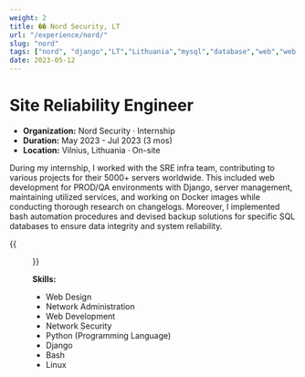 ```yaml
---
weight: 2
title: �� Nord Security, LT
url: "/experience/nord/"
slug: "nord"
tags: ["nord", "django","LT","Lithuania","mysql","database","web","web design","python","docker","bash","cron","systemd","security","automation","site reliability engineer","qos","servers"]
date: 2023-05-12
---
```

# Site Reliability Engineer

- **Organization:** Nord Security · Internship
- **Duration:** May 2023 - Jul 2023 (3 mos)
- **Location:** Vilnius, Lithuania · On-site

During my internship, I worked with the SRE infra team, contributing to various projects for their 5000+ servers worldwide. This included web development for PROD/QA environments with Django, server management, maintaining utilized services, and working on Docker images while conducting thorough research on changelogs. Moreover, I implemented bash automation procedures and devised backup solutions for specific SQL databases to ensure data integrity and system reliability.

{{<figure src="/img/nord-onsite.jpg" caption="First day Nord Security building in Vilnius, Lithuania 🇱🇹">}}

**Skills:**

- Web Design
- Network Administration
- Web Development
- Network Security
- Python (Programming Language)
- Django
- Bash
- Linux
